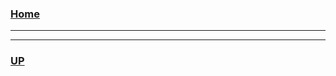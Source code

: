 ### [Home](https://github.com/DLesmes/GCP/blob/main/README.md#containers-and-cloud-apps-on-gcp-)
---
---
### [UP](https://github.com/DLesmes/GCP/blob/main/content/storage_on_gcp.md#home)
